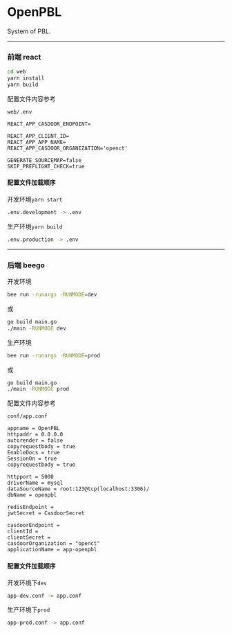 # OpenPBL
System of PBL.

---
### 前端 react

```bash
cd web
yarn install
yarn build
```

配置文件内容参考

`web/.env`

```dotenv
REACT_APP_CASDOOR_ENDPOINT=

REACT_APP_CLIENT_ID=
REACT_APP_APP_NAME=
REACT_APP_CASDOOR_ORGANIZATION='openct'

GENERATE_SOURCEMAP=false
SKIP_PREFLIGHT_CHECK=true
```

#### 配置文件加载顺序

开发环境`yarn start`
```bash
.env.development -> .env
```

生产环境`yarn build`
```bash
.env.production -> .env
```

---
### 后端 beego

开发环境
```bash
bee run -runargs -RUNMODE=dev
```
或
```bash
go build main.go
./main -RUNMODE dev
```

生产环境
```bash
bee run -runargs -RUNMODE=prod
```
或
```bash
go build main.go
./main -RUNMODE prod
```

配置文件内容参考

`conf/app.conf`

```
appname = OpenPBL
httpaddr = 0.0.0.0
autorender = false
copyrequestbody = true
EnableDocs = true
SessionOn = true
copyrequestbody = true

httpport = 5000
driverName = mysql
dataSourceName = root:123@tcp(localhost:3306)/
dbName = openpbl

redisEndpoint = 
jwtSecret = CasdoorSecret

casdoorEndpoint =
clientId =
clientSecret =
casdoorOrganization = "openct"
applicationName = app-openpbl
```


#### 配置文件加载顺序
开发环境下`dev`
```bash
app-dev.conf -> app.conf
```
生产环境下`prod`
```bash
app-prod.conf -> app.conf
```